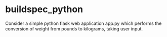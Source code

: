 # buildspec_python

Consider a simple python flask web application app.py which performs the conversion of weight from pounds to kilograms, taking user input.

